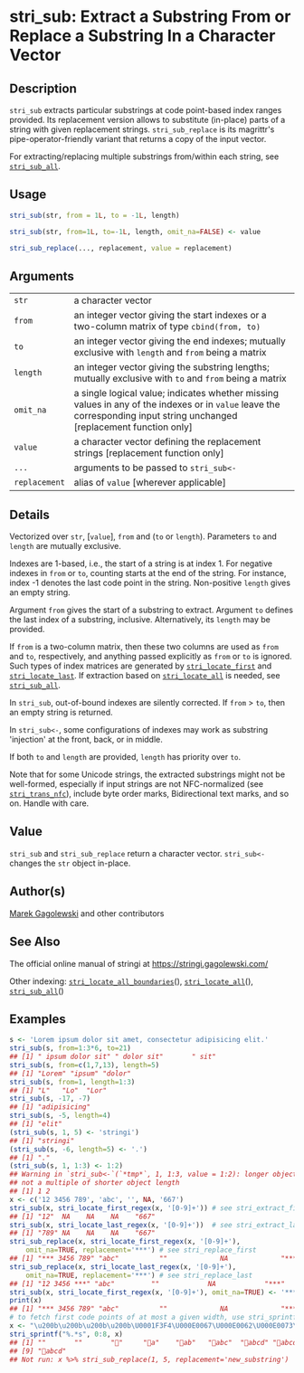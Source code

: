 # stri\_sub: Extract a Substring From or Replace a Substring In a Character Vector

## Description

`stri_sub` extracts particular substrings at code point-based index ranges provided. Its replacement version allows to substitute (in-place) parts of a string with given replacement strings. `stri_sub_replace` is its <span class="pkg">magrittr</span>\'s pipe-operator-friendly variant that returns a copy of the input vector.

For extracting/replacing multiple substrings from/within each string, see [`stri_sub_all`](https://stringi.gagolewski.com/rapi/stri_sub_all.html).

## Usage

```r
stri_sub(str, from = 1L, to = -1L, length)

stri_sub(str, from=1L, to=-1L, length, omit_na=FALSE) <- value

stri_sub_replace(..., replacement, value = replacement)
```

## Arguments

|               |                                                                                                                                                                           |
|---------------|---------------------------------------------------------------------------------------------------------------------------------------------------------------------------|
| `str`         | a character vector                                                                                                                                                        |
| `from`        | an integer vector giving the start indexes or a two-column matrix of type `cbind(from, to)`                                                                               |
| `to`          | an integer vector giving the end indexes; mutually exclusive with `length` and `from` being a matrix                                                                      |
| `length`      | an integer vector giving the substring lengths; mutually exclusive with `to` and `from` being a matrix                                                                    |
| `omit_na`     | a single logical value; indicates whether missing values in any of the indexes or in `value` leave the corresponding input string unchanged \[replacement function only\] |
| `value`       | a character vector defining the replacement strings \[replacement function only\]                                                                                         |
| `...`         | arguments to be passed to `stri_sub<-`                                                                                                                                    |
| `replacement` | alias of `value` \[wherever applicable\]                                                                                                                                  |

## Details

Vectorized over `str`, \[`value`\], `from` and (`to` or `length`). Parameters `to` and `length` are mutually exclusive.

Indexes are 1-based, i.e., the start of a string is at index 1. For negative indexes in `from` or `to`, counting starts at the end of the string. For instance, index -1 denotes the last code point in the string. Non-positive `length` gives an empty string.

Argument `from` gives the start of a substring to extract. Argument `to` defines the last index of a substring, inclusive. Alternatively, its `length` may be provided.

If `from` is a two-column matrix, then these two columns are used as `from` and `to`, respectively, and anything passed explicitly as `from` or `to` is ignored. Such types of index matrices are generated by [`stri_locate_first`](https://stringi.gagolewski.com/rapi/stri_locate_first.html) and [`stri_locate_last`](https://stringi.gagolewski.com/rapi/stri_locate_last.html). If extraction based on [`stri_locate_all`](https://stringi.gagolewski.com/rapi/stri_locate_all.html) is needed, see [`stri_sub_all`](https://stringi.gagolewski.com/rapi/stri_sub_all.html).

In `stri_sub`, out-of-bound indexes are silently corrected. If `from` \> `to`, then an empty string is returned.

In `stri_sub<-`, some configurations of indexes may work as substring \'injection\' at the front, back, or in middle.

If both `to` and `length` are provided, `length` has priority over `to`.

Note that for some Unicode strings, the extracted substrings might not be well-formed, especially if input strings are not NFC-normalized (see [`stri_trans_nfc`](https://stringi.gagolewski.com/rapi/stri_trans_nfc.html)), include byte order marks, Bidirectional text marks, and so on. Handle with care.

## Value

`stri_sub` and `stri_sub_replace` return a character vector. `stri_sub<-` changes the `str` object in-place.

## Author(s)

[Marek Gagolewski](https://www.gagolewski.com/) and other contributors

## See Also

The official online manual of <span class="pkg">stringi</span> at <https://stringi.gagolewski.com/>

Other indexing: [`stri_locate_all_boundaries`](https://stringi.gagolewski.com/rapi/stri_locate_all_boundaries.html)(), [`stri_locate_all`](https://stringi.gagolewski.com/rapi/stri_locate_all.html)(), [`stri_sub_all`](https://stringi.gagolewski.com/rapi/stri_sub_all.html)()

## Examples




```r
s <- 'Lorem ipsum dolor sit amet, consectetur adipisicing elit.'
stri_sub(s, from=1:3*6, to=21)
## [1] " ipsum dolor sit" " dolor sit"       " sit"
stri_sub(s, from=c(1,7,13), length=5)
## [1] "Lorem" "ipsum" "dolor"
stri_sub(s, from=1, length=1:3)
## [1] "L"   "Lo"  "Lor"
stri_sub(s, -17, -7)
## [1] "adipisicing"
stri_sub(s, -5, length=4)
## [1] "elit"
(stri_sub(s, 1, 5) <- 'stringi')
## [1] "stringi"
(stri_sub(s, -6, length=5) <- '.')
## [1] "."
(stri_sub(s, 1, 1:3) <- 1:2)
## Warning in `stri_sub<-`(`*tmp*`, 1, 1:3, value = 1:2): longer object length is
## not a multiple of shorter object length
## [1] 1 2
x <- c('12 3456 789', 'abc', '', NA, '667')
stri_sub(x, stri_locate_first_regex(x, '[0-9]+')) # see stri_extract_first
## [1] "12"  NA    NA    NA    "667"
stri_sub(x, stri_locate_last_regex(x, '[0-9]+'))  # see stri_extract_last
## [1] "789" NA    NA    NA    "667"
stri_sub_replace(x, stri_locate_first_regex(x, '[0-9]+'),
    omit_na=TRUE, replacement='***') # see stri_replace_first
## [1] "*** 3456 789" "abc"          ""             NA             "***"
stri_sub_replace(x, stri_locate_last_regex(x, '[0-9]+'),
    omit_na=TRUE, replacement='***') # see stri_replace_last
## [1] "12 3456 ***" "abc"         ""            NA            "***"
stri_sub(x, stri_locate_first_regex(x, '[0-9]+'), omit_na=TRUE) <- '***'
print(x)
## [1] "*** 3456 789" "abc"          ""             NA             "***"
# to fetch first code points of at most a given width, use stri_sprintf:
x <- "\u200b\u200b\u200b\u200b\U0001F3F4\U000E0067\U000E0062\U000E0073\U000E0063\U000E0074\U000E007Fabcd"
stri_sprintf("%.*s", 0:8, x)
## [1] "​​​​"       "​​​​"       "​​​​🏴󠁧󠁢󠁳󠁣󠁴󠁿"     "​​​​🏴󠁧󠁢󠁳󠁣󠁴󠁿a"    "​​​​🏴󠁧󠁢󠁳󠁣󠁴󠁿ab"   "​​​​🏴󠁧󠁢󠁳󠁣󠁴󠁿abc"  "​​​​🏴󠁧󠁢󠁳󠁣󠁴󠁿abcd" "​​​​🏴󠁧󠁢󠁳󠁣󠁴󠁿abcd"
## [9] "​​​​🏴󠁧󠁢󠁳󠁣󠁴󠁿abcd"
## Not run: x %>% stri_sub_replace(1, 5, replacement='new_substring')
```
